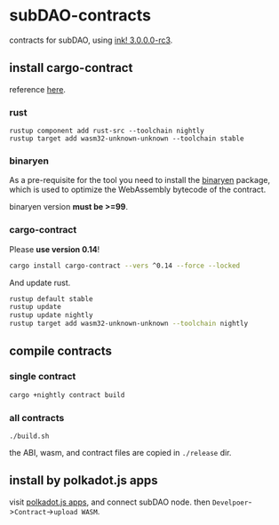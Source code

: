 # subDAO-contracts
contracts for subDAO, using [ink! 3.0.0.0-rc3](https://github.com/paritytech/ink/tree/v3.0.0-rc3).

## install cargo-contract
reference [here](https://substrate.dev/substrate-contracts-workshop/#/0/setup).

### rust

```
rustup component add rust-src --toolchain nightly
rustup target add wasm32-unknown-unknown --toolchain stable
```

### binaryen
As a pre-requisite for the tool you need to install the [binaryen](https://github.com/WebAssembly/binaryen) package, which is used to optimize the WebAssembly bytecode of the contract.

binaryen version **must be >=99**.

### cargo-contract
Please **use version 0.14**!  
```bash
cargo install cargo-contract --vers ^0.14 --force --locked
```
And update rust.
```bash
rustup default stable
rustup update
rustup update nightly
rustup target add wasm32-unknown-unknown --toolchain nightly
```

## compile contracts
### single contract
```bash
cargo +nightly contract build
```

### all contracts
```
./build.sh
```
the ABI, wasm, and contract files are copied in `./release` dir.

## install by polkadot.js apps
visit [polkadot.js apps](https://polkadot.js.org/apps/), and connect subDAO node.
then `Develpoer`->`Contract`->`upload WASM`.